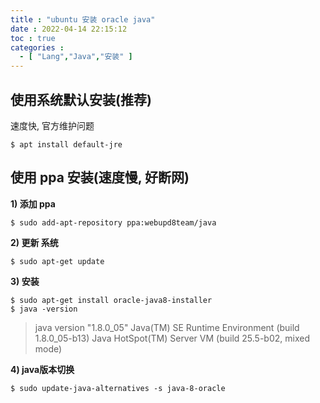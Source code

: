 ```yaml
---
title : "ubuntu 安装 oracle java"
date : 2022-04-14 22:15:12
toc : true
categories :
  - [ "Lang","Java","安装" ]
---
```


## 使用系统默认安装(推荐)

速度快, 官方维护问题

```
$ apt install default-jre
```

## 使用 ppa 安装(速度慢, 好断网)

**1) 添加 ppa**

```
$ sudo add-apt-repository ppa:webupd8team/java
```

**2) 更新 系统**

```
$ sudo apt-get update
```

**3) 安装**

```
$ sudo apt-get install oracle-java8-installer
$ java -version
```

> java version "1.8.0_05"
> Java(TM) SE Runtime Environment (build 1.8.0_05-b13)
> Java HotSpot(TM) Server VM (build 25.5-b02, mixed mode)

**4) java版本切换**

```
$ sudo update-java-alternatives -s java-8-oracle
```

